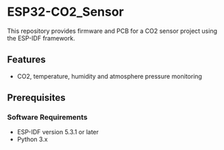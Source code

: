 # ESP32-CO2_Sensor

This repository provides firmware and PCB for a CO2 sensor project using the ESP-IDF framework.

## Features
- CO2, temperature, humidity and atmosphere pressure monitoring

## Prerequisites

### Software Requirements

- ESP-IDF version 5.3.1 or later
- Python 3.x
